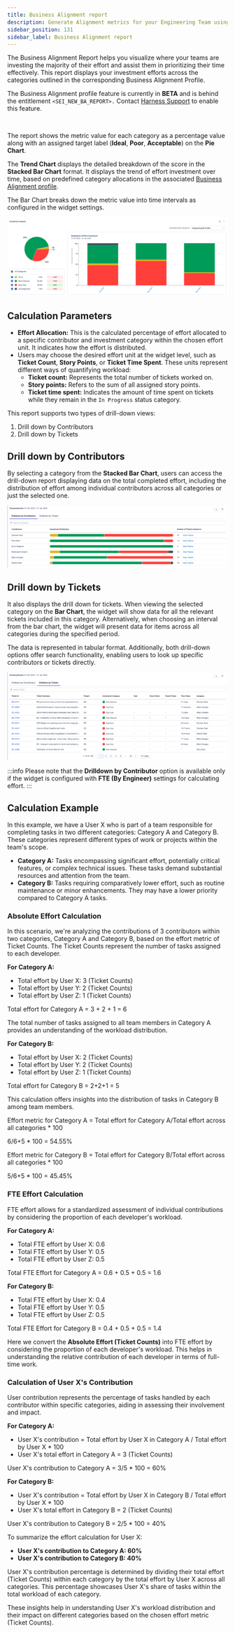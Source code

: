 ```yaml
---
title: Business Alignment report
description: Generate Alignment metrics for your Engineering Team using the Business Alignment profile.
sidebar_position: 131
sidebar_label: Business Alignment report
---
```


The Business Alignment Report helps you visualize where your teams are investing the majority of their effort and assist them in prioritizing their time effectively. This report displays your investment efforts across the categories outlined in the corresponding Business Alignment Profile.

The Business Alignment profile feature is currently in **BETA** and is behind the entitlement `<SEI_NEW_BA_REPORT>.`
Contact [Harness Support](mailto:support@harness.io) to enable this feature.

<DocVideo src="https://www.youtube.com/embed/f3fLqermTGo?si=qFF0PVof8Q36kkr3" />

<br />

The report shows the metric value for each category as a percentage value along with an assigned target label (**Ideal**, **Poor**, **Acceptable**) on the **Pie Chart**.

The **Trend Chart** displays the detailed breakdown of the score in the **Stacked Bar Chart** format. It displays the trend of effort investment over time, based on predefined category allocations in the associated [Business Alignment profile](/docs/software-engineering-insights/early-access/profiles/sei-business-alignment-profile).

The Bar Chart breaks down the metric value into time intervals as configured in the widget settings.

![](./static/ba-report.png)

## Calculation Parameters

* **Effort Allocation:** This is the calculated percentage of effort allocated to a specific contributor and investment category within the chosen effort unit. It indicates how the effort is distributed.
* Users may choose the desired effort unit at the widget level, such as **Ticket Count**, **Story Points**, or **Ticket Time Spent**. These units represent different ways of quantifying workload:
  * **Ticket count:** Represents the total number of tickets worked on.
  * **Story points:** Refers to the sum of all assigned story points.
  * **Ticket time spent:** Indicates the amount of time spent on tickets while they remain in the `In Progress` status category.

This report supports two types of drill-down views:

1. Drill down by Contributors
2. Drill down by Tickets

## Drill down by Contributors

By selecting a category from the **Stacked Bar Chart**, users can access the drill-down report displaying data on the total completed effort, including the distribution of effort among individual contributors across all categories or just the selected one.

![](./static/drilldown-contributors.png)

## Drill down by Tickets

It also displays the drill down for tickets. When viewing the selected category on the **Bar Chart**, the widget will show data for all the relevant tickets included in this category. Alternatively, when choosing an interval from the bar chart, the widget will present data for items across all categories during the specified period.

The data is represented in tabular format. Additionally, both drill-down options offer search functionality, enabling users to look up specific contributors or tickets directly.

![](./static/drilldown-tickets.png)

:::info
Please note that the **Drilldown by Contributor** option is available only if the widget is configured with **FTE (By Engineer)** settings for calculating effort.
:::

## Calculation Example

In this example, we have a User X who is part of a team responsible for completing tasks in two different categories: Category A and Category B. These categories represent different types of work or projects within the team's scope.

* **Category A:** Tasks encompassing significant effort, potentially critical features, or complex technical issues. These tasks demand substantial resources and attention from the team.
* **Category B:** Tasks requiring comparatively lower effort, such as routine maintenance or minor enhancements. They may have a lower priority compared to Category A tasks.

### Absolute Effort Calculation

In this scenario, we're analyzing the contributions of 3 contributors within two categories, Category A and Category B, based on the effort metric of Ticket Counts. The Ticket Counts represent the number of tasks assigned to each developer.

**For Category A:**

* Total effort by User X: 3 (Ticket Counts)
* Total effort by User Y: 2 (Ticket Counts)
* Total effort by User Z: 1 (Ticket Counts)

Total effort for Category A = 3 + 2 + 1 = 6

The total number of tasks assigned to all team members in Category A provides an understanding of the workload distribution.

**For Category B:**

* Total effort by User X: 2 (Ticket Counts)
* Total effort by User Y: 2 (Ticket Counts)
* Total effort by User Z: 1 (Ticket Counts)

Total effort for Category B = 2+2+1 = 5

This calculation offers insights into the distribution of tasks in Category B among team members.

Effort metric for Category A = Total effort for Category A/Total effort across all categories * 100

6/6+5 * 100 = 54.55%

Effort metric for Category B = Total effort for Category B/Total effort across all categories * 100

5/6+5 * 100 = 45.45\%

### FTE Effort Calculation

FTE effort allows for a standardized assessment of individual contributions by considering the proportion of each developer's workload.

**For Category A:**

* Total FTE effort by User X: 0.6
* Total FTE effort by User Y: 0.5
* Total FTE effort by User Z: 0.5

Total FTE Effort for Category A = 0.6 + 0.5 + 0.5 = 1.6

**For Category B:**

* Total FTE effort by User X: 0.4
* Total FTE effort by User Y: 0.5
* Total FTE effort by User Z: 0.5

Total FTE Effort for Category B = 0.4 + 0.5 + 0.5 = 1.4

Here we convert the **Absolute Effort (Ticket Counts)** into FTE effort by considering the proportion of each developer's workload. This helps in understanding the relative contribution of each developer in terms of full-time work.

### Calculation of User X's Contribution

User contribution represents the percentage of tasks handled by each contributor within specific categories, aiding in assessing their involvement and impact.

**For Category A:**

* User X's contribution = Total effort by User X in Category A / Total effort by User X * 100
* User X's total effort in Category A = 3 (Ticket Counts)

User X's contribution to Category A = 3/5 * 100 = 60%

**For Category B:**

* User X's contribution = Total effort by User X in Category B / Total effort by User X * 100
* User X's total effort in Category B = 2 (Ticket Counts)

User X's contribution to Category B = 2/5 * 100 = 40%

To summarize the effort calculation for User X:

* **User X's contribution to Category A: 60%**
* **User X's contribution to Category B: 40%**

User X's contribution percentage is determined by dividing their total effort (Ticket Counts) within each category by the total effort by User X across all categories. This percentage showcases User X's share of tasks within the total workload of each category.

These insights help in understanding User X's workload distribution and their impact on different categories based on the chosen effort metric (Ticket Counts).